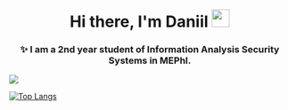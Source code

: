 <!-- ### Hi there 👋, I'm Daniil! -->

<h1 align="center"> Hi there, I'm Daniil</a> 
<img src="https://github.com/blackcater/blackcater/raw/main/images/Hi.gif" height="32"/></h1>
<h3 align="center">✨ I am a 2nd year student of Information Analysis Security Systems in MEPhI. </h3>

![](https://komarev.com/ghpvc/?username=DaniilGen)

[![Top Langs](https://github-readme-stats.vercel.app/api/top-langs/?username=DaniilGen&hide_progress=true)](https://github.com/anuraghazra/github-readme-stats)

<!--
**DaniilGen/DaniilGen** is a ✨ _special_ ✨ repository because its `README.md` (this file) appears on your GitHub profile.

Here are some ideas to get you started:

- 🔭 I’m currently working on ...
- 🌱 I’m currently learning ...
- 👯 I’m looking to collaborate on ...
- 🤔 I’m looking for help with ...
- 💬 Ask me about ...
- 📫 How to reach me: ...
- 😄 Pronouns: ...
- ⚡ Fun fact: ...
-->

